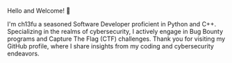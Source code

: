 Hello and Welcome! 👋

I'm ch13fu a seasoned Software Developer proficient in Python and C++. Specializing in the realms of cybersecurity, I actively engage in Bug Bounty programs and Capture The Flag (CTF) challenges. Thank you for visiting my GitHub profile, where I share insights from my coding and cybersecurity endeavors.
